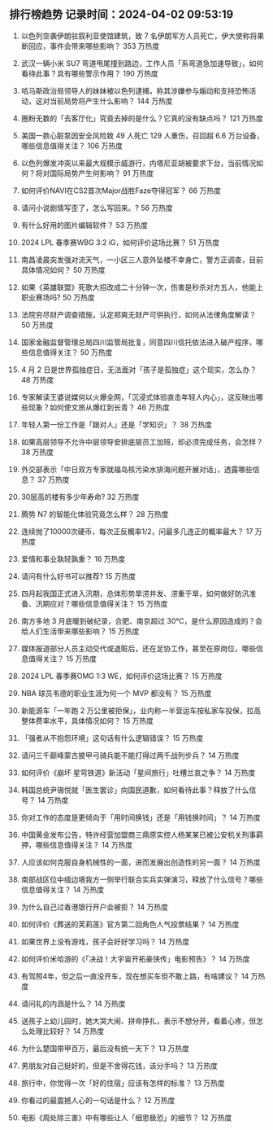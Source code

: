 
## 排行榜趋势 记录时间：2024-04-02 09:53:19
  
  1. 以色列空袭伊朗驻叙利亚使馆建筑，致 7 名伊朗军方人员死亡，伊大使称将果断回应，事件会带来哪些影响？ 353 万热度
    
  2. 武汉一辆小米 SU7 弯道甩尾撞到路边，工作人员「系弯道急加速导致」，如何看待此事？具有哪些警示作用？ 190 万热度
    
  3. 哈马斯政治局领导人的妹妹被以色列逮捕，称其涉嫌参与煽动和支持恐怖活动，这对当前局势将产生什么影响？ 144 万热度
    
  4. 圈粉无数的「去客厅化」究竟去掉的是什么？它真的没有缺点吗？ 121 万热度
    
  5. 美国一款心脏泵因安全风险致 49 人死亡 129 人重伤，召回超 6.6 万台设备，哪些信息值得关注？ 106 万热度
    
  6. 以色列爆发冲突以来最大规模示威游行，内塔尼亚胡被要求下台，当前情况如何？将对国际局势产生何影响？ 91 万热度
    
  7. 如何评价NAVI在CS2首次Major战胜Faze夺得冠军？ 66 万热度
    
  8. 请问小说剧情写歪了，怎么写回来。? 56 万热度
    
  9. 有什么好用的图片编辑软件？ 53 万热度
    
  10. 2024 LPL 春季赛WBG 3:2 iG，如何评价这场比赛？ 51 万热度
    
  11. 南昌凌晨突发强对流天气，一小区三人意外坠楼不幸身亡，警方正调查，目前具体情况如何？ 50 万热度
    
  12. 如果《英雄联盟》死歌大招改成二十分钟一次，伤害是秒杀对方五人，他能上职业赛场吗? 50 万热度
    
  13. 法院穷尽财产调查措施，认定郑爽无财产可供执行，如何从法律角度解读？ 50 万热度
    
  14. 国家金融监督管理总局四川监管局批复，同意四川信托依法进入破产程序，哪些信息值得关注？ 50 万热度
    
  15. 4 月 2 日是世界孤独症日，无法面对「孩子是孤独症」这个现实，怎么办？ 48 万热度
    
  16. 专家解读王婆说媒何以火爆全网，「沉浸式体验直击年轻人内心」，这反映出哪些现象？如何使文旅从爆红到长青？ 46 万热度
    
  17. 年轻人第一份工作是「跟对人」还是「学知识」？ 38 万热度
    
  18. 如果高层领导不允许中层领导安排底层员工加班，却必须完成任务，会怎样？ 38 万热度
    
  19. 外交部表示「中日双方专家就福岛核污染水排海问题开展对话」，透露哪些信息？ 37 万热度
    
  20. 30层高的楼有多少年寿命? 32 万热度
    
  21. 腾势 N7 的智能化体验究竟怎么样？ 28 万热度
    
  22. 连续抛了10000次硬币，每次正反概率1/2，问最多几连正的概率最大？ 17 万热度
    
  23. 爱情和事业孰轻孰重？ 16 万热度
    
  24. 请问有什么好书可以推荐? 15 万热度
    
  25. 四月起我国正式进入汛期，总体形势旱涝并发、涝重于旱，如何做好防汛准备、汛期应对？哪些信息值得关注？ 15 万热度
    
  26. 南方多地 3 月底暖到破纪录，合肥、南京超过 30℃，是什么原因造成的？会给人们生活带来哪些影响？ 15 万热度
    
  27. 媒体报道部分人员主动交代或退赃后，还在足协工作，甚至在原岗位，哪些信息值得关注？ 15 万热度
    
  28. 2024 LPL 春季赛OMG 1:3 WE，如何评价这场比赛？ 15 万热度
    
  29. NBA 球员韦德的职业生涯为何一个 MVP 都没有？ 15 万热度
    
  30. 新能源车「一年跑 2 万公里被拒保」，业内称一半营运车按私家车投保，拉高整体费率水平，具体情况如何？ 15 万热度
    
  31. 「强者从不抱怨环境」这句话有什么逻辑错误？ 15 万热度
    
  32. 请问三千巅峰蒙古披甲弓骑兵能不能打得过两千战列步兵？ 14 万热度
    
  33. 如何评价《崩坏 星穹铁道》新活动「星间旅行」吐槽兰哀之争？ 14 万热度
    
  34. 韩国总统尹锡悦就「医生罢诊」向国民道歉，如何看待此事？释放了什么信号？ 14 万热度
    
  35. 你对工作的态度是更倾向于「用时间换钱」还是「用钱换时间」？ 14 万热度
    
  36. 中国黄金发布公告，特许经营加盟商三鼎原实控人杨某某已被公安机关刑事羁押，哪些信息值得关注？ 14 万热度
    
  37. 人应该如何克服自身机械性的一面，进而发展出创造性的另一面？ 14 万热度
    
  38. 南部战区位中缅边境我方一侧举行联合实兵实弹演习，释放了什么信号？哪些信息值得关注？ 14 万热度
    
  39. 为什么自己过香港银行开户会被拒？ 14 万热度
    
  40. 如何评价《葬送的芙莉莲》官方第二回角色人气投票结果？ 14 万热度
    
  41. 如果世界上没有游戏，孩子会好好学习吗？ 14 万热度
    
  42. 如何评价米哈游的《「决战！大宇宙开拓豪侠传」电影预告》？ 14 万热度
    
  43. 有驾照4年，但之后一直没开车，现在想买车但不敢上路，有啥建议？ 14 万热度
    
  44. 请问礼的内涵是什么？ 14 万热度
    
  45. 送孩子上幼儿园时，她大哭大闹、拼命挣扎，表示不想分开，看着心疼，但怎么处理比较好？ 14 万热度
    
  46. 为什么楚国带甲百万，最后没有统一天下？ 13 万热度
    
  47. 男朋友对自己挺好的，但是不舍得花钱，该分手吗？ 13 万热度
    
  48. 旅行中，你觉得一次「好的住宿」应该有怎样的标准？ 13 万热度
    
  49. 你看过的最震撼人心的一句话是什么？ 12 万热度
    
  50. 电影《周处除三害》中有哪些让人「细思极恐」的细节？ 12 万热度
    